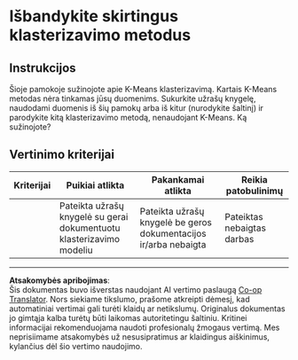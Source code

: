 <!--
CO_OP_TRANSLATOR_METADATA:
{
  "original_hash": "b8e17eff34ad1680eba2a5d3cf9ffc41",
  "translation_date": "2025-09-03T17:19:49+00:00",
  "source_file": "5-Clustering/2-K-Means/assignment.md",
  "language_code": "lt"
}
-->
# Išbandykite skirtingus klasterizavimo metodus

## Instrukcijos

Šioje pamokoje sužinojote apie K-Means klasterizavimą. Kartais K-Means metodas nėra tinkamas jūsų duomenims. Sukurkite užrašų knygelę, naudodami duomenis iš šių pamokų arba iš kitur (nurodykite šaltinį) ir parodykite kitą klasterizavimo metodą, nenaudojant K-Means. Ką sužinojote? 

## Vertinimo kriterijai

| Kriterijai | Puikiai atlikta                                              | Pakankamai atlikta                                                  | Reikia patobulinimų          |
| ---------- | ------------------------------------------------------------ | ------------------------------------------------------------------- | ---------------------------- |
|            | Pateikta užrašų knygelė su gerai dokumentuotu klasterizavimo modeliu | Pateikta užrašų knygelė be geros dokumentacijos ir/arba nebaigta    | Pateiktas nebaigtas darbas  |

---

**Atsakomybės apribojimas**:  
Šis dokumentas buvo išverstas naudojant AI vertimo paslaugą [Co-op Translator](https://github.com/Azure/co-op-translator). Nors siekiame tikslumo, prašome atkreipti dėmesį, kad automatiniai vertimai gali turėti klaidų ar netikslumų. Originalus dokumentas jo gimtąja kalba turėtų būti laikomas autoritetingu šaltiniu. Kritinei informacijai rekomenduojama naudoti profesionalų žmogaus vertimą. Mes neprisiimame atsakomybės už nesusipratimus ar klaidingus aiškinimus, kylančius dėl šio vertimo naudojimo.